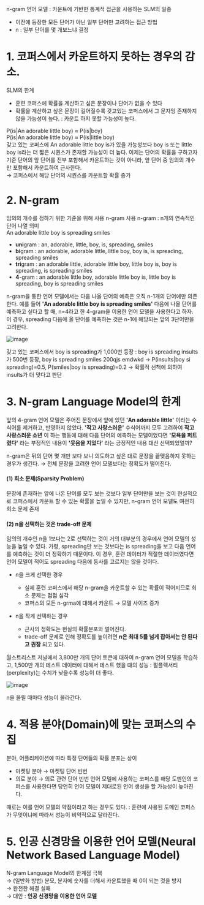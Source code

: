 n-gram 언어 모델 : 카운트에 기반한 통계적 접근을 사용하는 SLM의 일종
- 이전에 등장한 모든 단어가 아닌 일부 단어만 고려하는 접근 방법
- n : 일부 단어를 몇 개보느냐 결정

# 1. 코퍼스에서 카운트하지 못하는 경우의 감소.
SLM의 한계
- 훈련 코퍼스에 확률을 계산하고 싶은 문장이나 단어가 없을 수 있다
- 확률을 계산하고 싶은 문장이 길어질수록 갖고있는 코퍼스에서 그 문자잉 존재하지 않을 가능성이 높다. : 카운트 하지 못할 가능성이 높다.

P(is|An adorable little boy) ≈ P(is|boy)  
P(is|An adorable little boy) ≈ P(is|little boy)  
갖고 있는 코퍼스에 An adorable little boy is가 있을 가능성보다 boy is 또는 little boy is라는 더 짧은 시퀀스가 존재할 가능성이 더 높다.
이제는 단어의 확률을 구하고자 기준 단어의 앞 단어를 전부 포함해서 카운트하는 것이 아니라, 앞 단어 중 임의의 개수만 포함해서 카운트하여 근사한다.   
→ 코퍼스에서 해당 단어의 시퀀스를 카운트할 확률 증가

# 2. N-gram
임의의 개수를 정하기 위한 기준을 위해 사용 n-gram 사용
n-gram : n개의 연속적인 단어 나열 의미   
An adorable little boy is spreading smiles
- **uni**gram : an, adorable, little, boy, is, spreading, smiles
- **bi**gram : an adorable, adorable little, little boy, boy is, is spreading, spreading smiles
- **tri**gram : an adorable little, adorable little boy, little boy is, boy is spreading, is spreading smiles
- **4**-gram : an adorable little boy, adorable little boy is, little boy is spreading, boy is spreading smiles

n-gram을 통한 언어 모델에서는 다음 나올 단어의 예측은 오직 n-1개의 단어에만 의존한다. 예를 들어 **'An adorable little boy is spreading smiles'** 다음에 나올 단어를 예측하고 싶다고 할 때, n=4라고 한 4-gram을 이용한 언어 모델을 사용한다고 하자.  
이 경우, spreading 다음에 올 단어를 예측하는 것은 n-1에 해당되는 앞의 3단어만을 고려한다.

![image](https://user-images.githubusercontent.com/57162812/149064703-82a9f7cc-cadf-442b-8a74-d092ebbf701e.png)

갖고 있는 코퍼스에서 boy is spreading가 1,000번 등장 : boy is spreading insults가 500번 등장, boy is spreading smiles 200qjs emdwkd
→ P(insults|boy si spreading)=0.5, P(smiles|boy is spreading)=0.2
→ 확률적 선책에 의하여 insults가 더 맞다고 판단

# 3. N-gram Language Model의 한계
앞의 4-gram 언어 모델은 주어진 문장에서 앞에 있던 **'An adorable little'** 이라는 수식어를 제거하고, 반영하지 않았다. **'작고 사랑스러운'** 수식어까지 모두 고려하여 **작고 사랑스러운 소년** 이 하는 행동에 대해 다음 단어의 예측하는 모델이었다면 **'모욕을 퍼트렸다'** 라는 부정적인 내용이 **'웃음을 지었다'** 라는 긍정적인 내용 대신 선택되었얼까?

n-gram은 뒤의 단어 몇 개만 보다 보니 의도하고 싶은 대로 문장을 끝맺음하지 못하는 경우가 생긴다.
→ 전체 문장을 고려한 언어 모델보다는 정확도가 떨어진다.

#### (1) 희소 문제(Sparsity Problem)
문장에 존재하는 앞에 나온 단어를 모두 보는 것보다 일부 단어만을 보는 것이 현실적으로 코퍼스에서 카운트 할 수 있는 확률을 높일 수 있지만, n-gram 언어 모델도 여전히 희소 문제 존재

#### (2) n을 선택하는 것은 trade-off 문제
임의의 개수인 n을 1보다는 2로 선택하는 것이 거의 대부분의 경우에서 언어 모델의 성능을 높일 수 있다. 가령, spreading만 보는 것보다는 is spreading을 보고 다음 언어를 예측하는 것이 더 정확하기 때문이다. 이 경우, 훈련 데이터가 적절한 데이터였다면 언어 모델이 적어도 spreading 다음에 동사를 고르지는 않을 것이다.

- n을 크게 선택한 경우 
   - 실제 훈련 코퍼스에서 해당 n-gram을 카운트할 수 있는 확률이 적어지므로 희소 문제는 점점 심각
   - 코퍼스의 모든 n-grma에 대해서 카운트 → 모델 사이즈 증가

- n을 작게 선택하는 경우
   - 근사의 정확도는 현실의 확률분포와 멀어진다.
   - trade-off 문제로 인해 정확도를 높이려면 **n은 최대 5를 넘게 잡아서는 안 된다고 권장** 되고 있다.

월스트리스트 저널에서 3,800만 개의 단어 토큰에 대하여 n-gram 언어 모델을 학습하고, 1,500만 개의 테스트 데이터에 대해서 테스트 했을 떄의 성능 : 펄플렉서티(perplexity)는 수치가 낮을수록 성능이 더 좋다.

![image](https://user-images.githubusercontent.com/57162812/149066404-012a2344-10a8-4081-968e-fb7b60c1fe1f.png)

n을 올릴 때마다 성능이 올라간다.

# 4. 적용 분야(Domain)에 맞는 코퍼스의 수집
분야, 어플리케이션에 따라 특정 단어들의 확률 분포는 상이  
- 마켓팅 분야 → 마켓팅 단어 빈번
- 의료 분야 → 의료 관련 단어 빈번
언어 모델에 사용하는 코퍼스를 해당 도멘인의 코퍼스를 사용한다면 당언히 언어 모델이 제대로된 언어 생성을 할 가능성이 높아진다.

때로는 이를 언어 모델의 약점이라고 하는 경우도 있다. : 훈련에 사용된 도메인 코퍼스가 무엇이냐에 따라서 성능이 비약적으로 달라진다.

# 5. 인공 신경망을 이용한 언어 모델(Neural Network Based Language Model)
N-gram Language Model의 한계점 극복  
→ (일반화 방법) 분모, 분자에 숫자를 더해서 카운트했을 때 0이 되는 것을 방지  
→ 완전한 해결 실패  
→ 대안 : **인공 신경망을 이용한 언어 모델**

